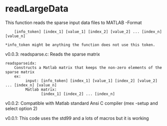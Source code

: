readLargeData
=============


This function reads the sparse input data files to MATLAB
     -Format

     	[info_token] [index_1] [value_1] [index_2] [value_2] ... [index_n] [value_n]

	*info_token might be anything the function does not use this token.

v0.0.3:
	readsparse.c:
		Reads the sparse matrix 	
		
	readsparseidx:
		Constructs a Matlab matrix that keeps the non-zero elements of the sparse matrix
		ex:  
		     input: [info_token] [index_1] [value_1] [index_2] [value_2] ... [index_n] [value_n]
		     Matlab matrix:
		     	    [index_1] [index_2] ... [index_n]
			
v0.0.2:
	Compatible with Matlab standard Ansi C compiler (mex -setup and select option 2)

v0.0.1:
	This code uses the std99 and a lots of macros but it is working